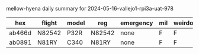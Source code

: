 mellow-hyena daily summary for 2024-05-16-vallejo1-rpi3a-uat-978

|hex|flight|model|reg|emergency|mil|weirdo|
|--|--|--|--|--|--|--|
|ab466d|N82542|P32R|N82542|none|F|F|
|ab0891|N81RY|C340|N81RY|none|F|F|

